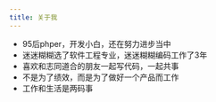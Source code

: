 ```yaml
---
title: 关于我
---
```


- 95后phper，开发小白，还在努力进步当中
- 迷迷糊糊选了软件工程专业，迷迷糊糊编码工作了3年
- 喜欢和志同道合的朋友一起写代码，一起共事
- 不是为了绩效，而是为了做好一个产品而工作
- 工作和生活是两码事
